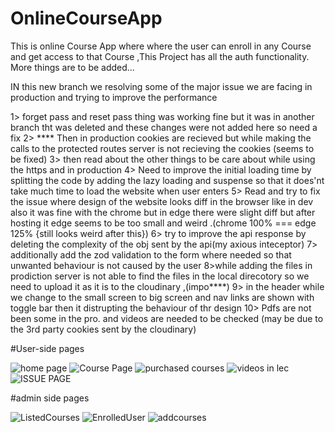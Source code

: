 # OnlineCourseApp
This is online Course App where where the user can enroll in any Course and get access to that Course ,This Project has all the auth functionality. More things are to be added...


IN this new branch we resolving some of the major issue we are facing in production and trying to improve the performance 

1> forget pass and reset pass thing was working fine but it was in another branch tht was deleted and these changes were not added here so need a fix
2> **** Then in production cookies are recieved but while making the calls to the protected routes server is not recieving the cookies (seems to be fixed)
3> then read about the other things to be care about while using the https and in production
4> Need to improve the initial loading time by splitting the code by adding the lazy loading and suspense so that it does'nt take much time to load the website when user enters
5> Read and try to fix the issue where design of the website looks diff in the browser like in dev also it was fine with the chrome but in edge there were slight diff but after hosting it edge seems to be too small and weird .(chrome 100% === edge 125% {still looks weird after this})
6> try to improve the api response by deleting the complexity of the obj sent by the api(my axious inteceptor)
7> additionally add the zod validation to the form where needed so that unwanted behaviour is not caused by the user 
8>while adding the files in prodiction server is not able to find the files in the local direcotory so we need to upload it as it is to the cloudinary ,(impo****)
9> in the header while we change to the small screen to big screen and nav links are shown with toggle bar then it distrupting the behaviour of thr design 
10> Pdfs are not been some in the pro. and videos are needed to be checked (may be due to the 3rd party cookies sent by the cloudinary)


#User-side pages

![home page](https://github.com/dhruvrwl2218/CodePaathsaala/assets/162804817/140a9d8c-95c6-4f6e-b0f8-7e5d6ab8aed7)
![Course Page](https://github.com/dhruvrwl2218/CodePaathsaala/assets/162804817/b110ca4a-7abc-4e0d-abb4-716e6b30cdae)
![purchased courses](https://github.com/dhruvrwl2218/CodePaathsaala/assets/162804817/93ae969e-5518-4c90-bfa3-000bc265a097)
![videos in lec](https://github.com/dhruvrwl2218/CodePaathsaala/assets/162804817/a12c6503-44fa-4161-8727-b597cfa2d4e6)
![ISSUE PAGE](https://github.com/user-attachments/assets/28b57416-6f55-4821-86c1-5b29314244f5)



#admin side pages

![ListedCourses](https://github.com/dhruvrwl2218/CodePaathsaala/assets/162804817/4ce0a9e6-61a6-4f50-8527-16ce1647aaf9)
![EnrolledUser](https://github.com/dhruvrwl2218/CodePaathsaala/assets/162804817/b0421458-b5ba-488f-8edd-8a8f0e8492f1)
![addcourses](https://github.com/dhruvrwl2218/CodePaathsaala/assets/162804817/da8d981e-73af-4e10-97df-75bc84270363)
